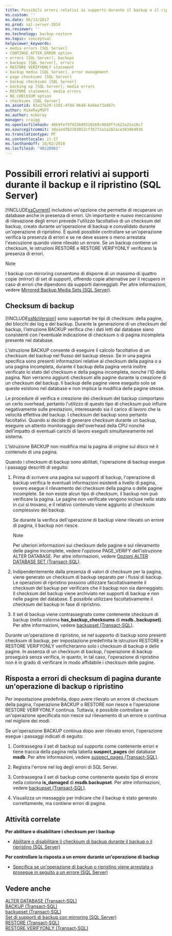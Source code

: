```yaml
---
title: Possibili errori relativi ai supporti durante il backup e il ripristino (SQL Server) | Microsoft Docs
ms.custom: ''
ms.date: 06/13/2017
ms.prod: sql-server-2014
ms.reviewer: ''
ms.technology: backup-restore
ms.topic: conceptual
helpviewer_keywords:
- media errors [SQL Server]
- CONTINUE_AFTER_ERROR option
- errors [SQL Server], backups
- backups [SQL Server], errors
- RESTORE VERIFYONLY statement
- backup media [SQL Server], error management
- page checksums [SQL Server]
- backup checksums [SQL Server]
- backing up [SQL Server], media errors
- RESTORE statement, media errors
- NO_CHECKSUM option
- checksums [SQL Server]
ms.assetid: 83a27b29-1191-4f8d-9648-6e6be73a9b7c
author: MikeRayMSFT
ms.author: mikeray
manager: craigg
ms.openlocfilehash: 46b9fef97433609310169c98d8ffc623a21a10c7
ms.sourcegitcommit: 3da2edf82763852cff6772a1a282ace3034b4936
ms.translationtype: MT
ms.contentlocale: it-IT
ms.lasthandoff: 10/02/2018
ms.locfileid: "48228061"
---
```

# <a name="possible-media-errors-during-backup-and-restore-sql-server"></a>Possibili errori relativi ai supporti durante il backup e il ripristino (SQL Server)
  [!INCLUDE[ssCurrent](../../includes/sscurrent-md.md)] includono un'opzione che permette di recuperare un database anche in presenza di errori. Un importante e nuovo meccanismo di rilevazione degli errori prevede l'utilizzo facoltativo di un checksum del backup, creato durante un'operazione di backup e convalidato durante un'operazione di ripristino. È quindi possibile controllare se un'operazione verifica la presenza di errori e se ne deve essere o meno arrestata l'esecuzione quando viene rilevato un errore. Se un backup contiene un checksum, le istruzioni RESTORE e RESTORE VERIFYONLY verificano la presenza di errori.  
  
> [!NOTE]  
>  I backup con mirroring consentono di disporre di un massimo di quattro copie (mirror) di set di supporti, offrendo copie alternative per il recupero in caso di errori che dipendono da supporti danneggiati. Per altre informazioni, vedere [Mirrored Backup Media Sets &#40;SQL Server&#41;](mirrored-backup-media-sets-sql-server.md).  
  
  
  
##  <a name="BckChecksums"></a> Checksum di backup  
 [!INCLUDE[ssNoVersion](../../includes/ssnoversion-md.md)] sono supportati tre tipi di checksum: della pagine, dei blocchi dei log e del backup. Durante la generazione di un checksum del backup, l'istruzione BACKUP verifica che i dati letti dal database siano consistenti con l'eventuale indicazione di checksum o di pagina incompleta presente nel database.  
  
 L'istruzione BACKUP consente di eseguire il calcolo facoltativo di un checksum del backup nel flusso del backup stesso. Se in una pagina specifica sono presenti informazioni relative al checksum della pagina o a una pagina incompleta, durante il backup della pagina verrà inoltre verificato lo stato del checksum e della pagina incompleta, nonché l'ID della pagina. Non verranno aggiunti checksum alle pagine durante la creazione di un checksum del backup. Il backup delle pagine viene eseguito solo se queste esistono nel database e non implica la modifica delle pagine stesse.  
  
 Le procedure di verifica e creazione dei checksum del backup comportano un certo overhead, pertanto l'utilizzo di questo tipo di checksum può influire negativamente sulle prestazioni, interessando sia il carico di lavoro che la velocità effettiva del backup. I checksum del backup sono pertanto facoltativi. Quando si decide di generare checksum durante un backup, eseguire un attento monitoraggio dell'overhead della CPU nonché dell'impatto di eventuali carichi di lavoro eseguiti simultaneamente nel sistema.  
  
 L'istruzione BACKUP non modifica mai la pagina di origine sul disco né il contenuto di una pagina.  
  
 Quando i checksum di backup sono abilitati, l'operazione di backup esegue i passaggi descritti di seguito:  
  
1.  Prima di scrivere una pagina sui supporti di backup, l'operazione di backup verifica le eventuali informazioni esistenti a livello di pagina, ovvero esegue il rilevamento dei checksum della pagina o delle pagine incomplete. Se non esiste alcun tipo di checksum, il backup non può verificare la pagina. Le pagine non verificate vengono incluse nello stato in cui si trovano, e il relativo contenuto viene aggiunto al checksum complessivo del backup.  
  
     Se durante la verifica dell'operazione di backup viene rilevato un errore di pagina, il backup non riesce.  
  
    > [!NOTE]  
    >  Per ulteriori informazioni sui checksum delle pagine e sul rilevamento delle pagine incomplete, vedere l'opzione PAGE_VERIFY dell'istruzione ALTER DATABASE. Per altre informazioni, vedere [Opzioni ALTER DATABASE SET &#40;Transact-SQL&#41;](/sql/t-sql/statements/alter-database-transact-sql-set-options).  
  
2.  Indipendentemente dalla presenza di valori di checksum per la pagina, viene generato un checksum di backup separato per i flussi di backup. Le operazioni di ripristino possono utilizzare facoltativamente il checksum del backup per verificare che il backup non sia danneggiato. Il checksum del backup viene archiviato nei supporti di backup e non nelle pagine del database. È possibile utilizzare facoltativamente il checksum del backup in fase di ripristino.  
  
3.  Il set di backup viene contrassegnato come contenente checksum di backup (nella colonna **has_backup_checksums** di **msdb..backupset)**. Per altre informazioni, vedere [backupset &#40;Transact-SQL&#41;](/sql/relational-databases/system-tables/backupset-transact-sql).  
  
 Durante un'operazione di ripristino, se nel supporto di backup sono presenti checksum di backup, per impostazione predefinita le istruzioni RESTORE e RESTORE VERIFYONLY verificheranno solo i checksum di backup e delle pagine. In assenza di un checksum di backup, l'operazione di backup proseguirà senza verifica, in quanto, in tal caso, l'operazione di ripristino non è in grado di verificare in modo affidabile i checksum delle pagine.  
  
## <a name="response-to-page-checksum-errors-during-a-backup-or-restore-operation"></a>Risposta a errori di checksum di pagina durante un'operazione di backup o ripristino  
 Per impostazione predefinita, dopo avere rilevato un errore di checksum della pagina, l'operazione BACKUP o RESTORE non riesce e l'operazione RESTORE VERIFYONLY continua. Tuttavia, è possibile controllare se un'operazione specificata non riesce sul rilevamento di un errore o continua nel migliore dei modi.  
  
 Se un'operazione BACKUP continua dopo aver rilevato errori, l'operazione esegue i passaggi indicati di seguito:  
  
1.  Contrassegna il set di backup sul supporto come contenente errori e tiene traccia della pagina nella tabella **suspect_pages** del database **msdb**. Per altre informazioni, vedere [suspect_pages &#40;Transact-SQL&#41;](/sql/relational-databases/system-tables/suspect-pages-transact-sql).  
  
2.  Registra l'errore nel log degli errori di SQL Server.  
  
3.  Contrassegna il set di backup come contenente questo tipo di errore nella colonna **is_damaged** di **msdb.backupset**. Per altre informazioni, vedere [backupset &#40;Transact-SQL&#41;](/sql/relational-databases/system-tables/backupset-transact-sql).  
  
4.  Visualizza un messaggio per indicare che il backup è stato generato correttamente, ma contiene errori di pagina.  
  
##  <a name="RelatedTasks"></a> Attività correlate  
 **Per abilitare o disabilitare i checksum per i backup**  
  
-   [Abilitare o disabilitare il checksum di backup durante il backup o il ripristino &#40;SQL Server&#41;](enable-or-disable-backup-checksums-during-backup-or-restore-sql-server.md)  
  
 **Per controllare la risposta a un errore durante un'operazione di backup**  
  
-   [Specifica se un'operazione di backup o ripristino viene arrestata o prosegue in seguito a un errore &#40;SQL Server&#41;](specify-if-backup-or-restore-continues-or-stops-after-error.md)  
  
## <a name="see-also"></a>Vedere anche  
 [ALTER DATABASE &#40;Transact-SQL&#41;](/sql/t-sql/statements/alter-database-transact-sql)   
 [BACKUP &#40;Transact-SQL&#41;](/sql/t-sql/statements/backup-transact-sql)   
 [backupset &#40;Transact-SQL&#41;](/sql/relational-databases/system-tables/backupset-transact-sql)   
 [Set di supporti di backup con mirroring &#40;SQL Server&#41;](mirrored-backup-media-sets-sql-server.md)   
 [RESTORE &#40;Transact-SQL&#41;](/sql/t-sql/statements/restore-statements-transact-sql)   
 [RESTORE VERIFYONLY &#40;Transact-SQL&#41;](/sql/t-sql/statements/restore-statements-verifyonly-transact-sql)  
  
  
